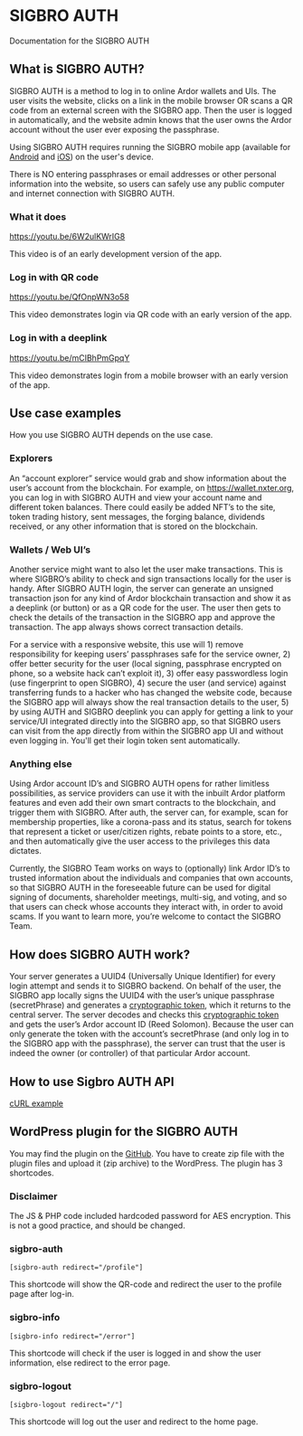 # SIGBRO AUTH

Documentation for the SIGBRO AUTH

## What is SIGBRO AUTH?

SIGBRO AUTH is a method to log in to online Ardor wallets and UIs. The user visits the website, clicks on a link in the
mobile browser OR scans a QR code from an external screen with the SIGBRO app. Then the user is logged in automatically,
and the website admin knows that the user owns the Ardor account without the user ever exposing the passphrase.

Using SIGBRO AUTH requires running the SIGBRO mobile app (available
for [Android](https://play.google.com/store/apps/details?id=org.nxter.sigbro)
and [iOS](https://apps.apple.com/dk/app/sigbro/id1579909308)) on the user's device.

There is NO entering passphrases or email addresses or other personal information into the website, so users can safely
use any public computer and internet connection with SIGBRO AUTH.

### What it does

https://youtu.be/6W2ulKWrIG8

This video is of an early development version of the app.

### Log in with QR code

https://youtu.be/QfOnpWN3o58

This video demonstrates login via QR code with an early version of the app.

### Log in with a deeplink

https://youtu.be/mCIBhPmGpqY

This video demonstrates login from a mobile browser with an early version of the app.

## Use case examples

How you use SIGBRO AUTH depends on the use case.

### Explorers

An “account explorer” service would grab and show information about the user’s account from the blockchain. For example,
on https://wallet.nxter.org, you can log in with SIGBRO AUTH and view your account name and different token balances.
There could easily be added NFT’s to the site, token trading history, sent messages, the forging balance, dividends
received, or any other information that is stored on the blockchain.

### Wallets / Web UI’s

Another service might want to also let the user make transactions. This is where SIGBRO’s ability to check and sign
transactions locally for the user is handy. After SIGBRO AUTH login, the server can generate an unsigned transaction
json for any kind of Ardor blockchain transaction and show it as a deeplink (or button) or as a QR code for the user.
The user then gets to check the details of the transaction in the SIGBRO app and approve the transaction. The app always
shows correct transaction details.

For a service with a responsive website, this use will 1) remove responsibility for keeping users’ passphrases safe for
the service owner, 2) offer better security for the user (local signing, passphrase encrypted on phone, so a website
hack can’t exploit it), 3) offer easy passwordless login (use fingerprint to open SIGBRO), 4) secure the user (and
service) against transferring funds to a hacker who has changed the website code, because the SIGBRO app will always
show the real transaction details to the user, 5) by using AUTH and SIGBRO deeplink you can apply for getting a link to
your service/UI integrated directly into the SIGBRO app, so that SIGBRO users can visit from the app directly from
within the SIGBRO app UI and without even logging in. You'll get their login token sent automatically.

### Anything else

Using Ardor account ID’s and SIGBRO AUTH opens for rather limitless possibilities, as service providers can use it with
the inbuilt Ardor platform features and even add their own smart contracts to the blockchain, and trigger them with
SIGBRO. After auth, the server can, for example, scan for membership properties, like a corona-pass and its status,
search for tokens that represent a ticket or user/citizen rights, rebate points to a store, etc., and then automatically
give the user access to the privileges this data dictates.

Currently, the SIGBRO Team works on ways to (optionally) link Ardor ID’s to trusted information about the individuals
and companies that own accounts, so that SIGBRO AUTH in the foreseeable future can be used for digital signing of
documents, shareholder meetings, multi-sig, and voting, and so that users can check whose accounts they interact with,
in order to avoid scams. If you want to learn more, you’re welcome to contact the SIGBRO Team.

## How does SIGBRO AUTH work?

Your server generates a UUID4 (Universally Unique Identifier) for every login attempt and sends it to SIGBRO backend. On
behalf of the user, the SIGBRO app locally signs the UUID4 with the user’s unique passphrase (secretPhrase) and
generates a [cryptographic token](https://ardordocs.jelurida.com/Tokens#Generate_Token), which it returns to the central
server. The server decodes and checks this [cryptographic token](https://ardordocs.jelurida.com/Tokens#Decode_Token) and
gets the user’s Ardor account ID (Reed Solomon). Because the user can only generate the token with the account’s
secretPhrase (and only log in to the SIGBRO app with the passphrase), the server can trust that the user is indeed the
owner (or controller) of that particular Ardor account.

## How to use Sigbro AUTH API

[cURL example](example_curl.md)

## WordPress plugin for the SIGBRO AUTH

You may find the plugin on the [GitHub](https://github.com/Nxter/wp-sigbro-auth2). You have to create zip file with the
plugin files and upload it (zip archive) to the WordPress. The plugin has 3 shortcodes.

### Disclaimer

The JS & PHP code included hardcoded password for AES encryption. This is not a good practice, and should be changed.

### sigbro-auth

```shell
[sigbro-auth redirect="/profile"]
```

This shortcode will show the QR-code and redirect the user to the profile page after log-in.

### sigbro-info

```shell
[sigbro-info redirect="/error"]
```

This shortcode will check if the user is logged in and show the user information, else redirect to the error page.

### sigbro-logout

```shell
[sigbro-logout redirect="/"]
```

This shortcode will log out the user and redirect to the home page.

